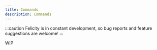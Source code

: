 ```yaml
---
title: Commands
description: Commands
---
```


:::caution
Felicity is in constant development, so bug reports and feature suggestions are welcome!
:::

WIP